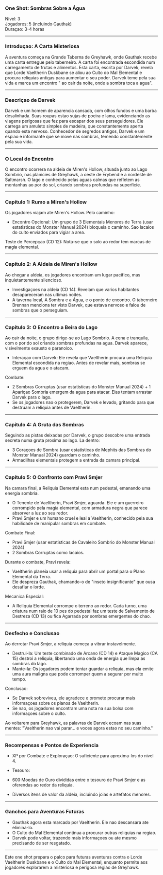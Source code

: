 ### One Shot: Sombras Sobre a Água

Nivel: 3  
Jogadores: 5 (incluindo Gauthak)  
Duraçao: 3-4 horas

* * *

### Introduçao: A Carta Misteriosa

A aventura começa na Grande Taberna de Greyhawk, onde Gauthak recebe uma carta
entregue pelo taberneiro. A carta foi encontrada escondida num carregamento de
frutas e alimentos. Esta carta, escrita por Darvek, revela que Lorde
Vaeltherin Duskbane se aliou ao Culto do Mal Elemental e procura reliquias
antigas para aumentar o seu poder. Darvek teme pela sua vida e marca um
encontro " ao cair da noite, onde a sombra toca a agua".

* * *

### Descriçao de Darvek

Darvek e um homem de aparencia cansada, com olhos fundos e uma barba
desalinhada. Suas roupas estao sujas de poeira e lama, evidenciando as viagens
perigosas que fez para escapar dos seus perseguidores. Ele carrega um amuleto
simples de madeira, que constantemente aperta quando esta nervoso. Conhecedor
de segredos antigos, Darvek e um espiao e informante que se move nas sombras,
temendo constantemente pela sua vida.

* * *

### O Local do Encontro

O encontro ocorrera na aldeia de Miren's Hollow, situada junto ao Lago
Sombrio, nas planicies de Greyhawk, a oeste de Erybend e a nordeste de
Saltmarsh. O lago e conhecido pelas aguas calmas que refletem as montanhas ao
por do sol, criando sombras profundas na superficie.

* * *

### Capitulo 1: Rumo a Miren's Hollow

Os jogadores viajam ate Miren's Hollow. Pelo caminho:

  * Encontro Opcional: Um grupo de 3 Elementais Menores de Terra (usar estatisticas do Monster Manual 2024) bloqueia o caminho. Sao lacaios do culto enviados para vigiar a area.

Teste de Percepçao (CD 12): Nota-se que o solo ao redor tem marcas de magia
elemental.

* * *

### Capitulo 2: A Aldeia de Miren's Hollow

Ao chegar a aldeia, os jogadores encontram um lugar pacifico, mas
inquietantemente silencioso.

  * Investigaçoes na aldeia (CD 14): Revelam que varios habitantes desapareceram nas ultimas noites.
  * A taverna local, A Sombra e a Água, e o ponto de encontro. O taberneiro Brennan menciona ter visto Darvek, que estava nervoso e falou de sombras que o perseguiam.

* * *

### Capitulo 3: O Encontro a Beira do Lago

Ao cair da noite, o grupo dirige-se ao Lago Sombrio. A cena e tranquila, com o
por do sol criando sombras profundas na agua. Darvek aparece, visivelmente
exausto e paranoico.

  * Interaçao com Darvek: Ele revela que Vaeltherin procura uma Reliquia Elemental escondida na regiao. Antes de revelar mais, sombras se erguem da agua e o atacam.

Combate:

  * 2 Sombras Corruptas (usar estatisticas do Monster Manual 2024) + 1 Apariçao Sombria emergem da agua para atacar. Elas tentam arrastar Darvek para o lago.
  * Se os jogadores nao o protegerem, Darvek e levado, gritando para que destruam a reliquia antes de Vaeltherin.

* * *

### Capitulo 4: A Gruta das Sombras

Seguindo as pistas deixadas por Darvek, o grupo descobre uma entrada secreta
numa gruta proxima ao lago. La dentro:

  * 3 Coraçoes de Sombra (usar estatisticas de Mephits das Sombras do Monster Manual 2024) guardam o caminho.
  * Armadilhas elementais protegem a entrada da camara principal.

* * *

### Capitulo 5: O Confronto com Pravi Smjer

Na camara final, a Reliquia Elemental esta num pedestal, emanando uma energia
sombria.

  * O Tenente de Vaeltherin, Pravi Smjer, aguarda. Ele e um guerreiro corrompido pela magia elemental, com armadura negra que parece absorver a luz ao seu redor.
  * Pravi Smjer e um humano cruel e leal a Vaeltherin, conhecido pela sua habilidade de manipular sombras em combate.

Combate Final:

  * Pravi Smjer (usar estatisticas de Cavaleiro Sombrio do Monster Manual 2024)
  * 2 Sombras Corruptas como lacaios.

Durante o combate, Pravi revela:

  * Vaeltherin planeia usar a reliquia para abrir um portal para o Plano Elemental da Terra.
  * Ele despreza Gauthak, chamando-o de "inseto insignificante" que ousa desafiar o lorde.

Mecanica Especial:

  * A Reliquia Elemental corrompe o terreno ao redor. Cada turno, uma criatura num raio de 10 pes do pedestal faz um teste de Salvamento de Destreza (CD 13) ou fica Agarrada por sombras emergentes do chao.

* * *

### Desfecho e Conclusao

Ao derrotar Pravi Smjer, a reliquia começa a vibrar instavelmente.

  * Destrui-la: Um teste combinado de Arcano (CD 14) e Ataque Magico (CA 15) destroi a reliquia, libertando uma onda de energia que limpa as sombras do lago.
  * Mante-la: Os jogadores podem tentar guardar a reliquia, mas ela emite uma aura maligna que pode corromper quem a segurar por muito tempo.

Conclusao:

  * Se Darvek sobreviveu, ele agradece e promete procurar mais informaçoes sobre os planos de Vaeltherin.
  * Se nao, os jogadores encontram uma nota na sua bolsa com informaçoes sobre o culto.

Ao voltarem para Greyhawk, as palavras de Darvek ecoam nas suas mentes:
"Vaeltherin nao vai parar... e voces agora estao no seu caminho."

* * *

### Recompensas e Pontos de Experiencia

  * XP por Combate e Exploraçao: O suficiente para aproxima-los do nivel 4.
  * Tesouro:

  * 600 Moedas de Ouro divididas entre o tesouro de Pravi Smjer e as oferendas ao redor da reliquia.
  * Diversos itens de valor da aldeia, incluindo joias e artefatos menores.

* * *

### Ganchos para Aventuras Futuras

  * Gauthak agora esta marcado por Vaeltherin. Ele nao descansara ate elimina-lo.
  * O Culto do Mal Elemental continua a procurar outras reliquias na regiao.
  * Darvek pode voltar, trazendo mais informaçoes ou ate mesmo precisando de ser resgatado.

* * *

Este one shot prepara o palco para futuras aventuras contra o Lorde Vaeltherin
Duskbane e o Culto do Mal Elemental, enquanto permite aos jogadores explorarem
a misteriosa e perigosa regiao de Greyhawk.



















